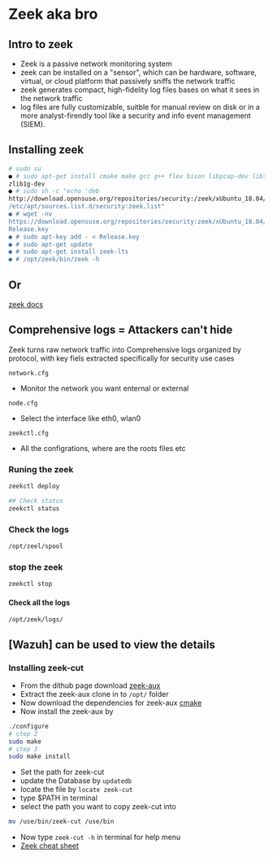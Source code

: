 # Zeek aka bro

##  Intro to zeek 
  - Zeek is a passive network monitoring system
  - zeek can be installed on a "sensor", which can be hardware, software, virtual, or cloud platform that passively sniffs the network traffic
  - zeek generates compact, high-fidelity log files bases on what it sees in the network traffic
  - log files are fully customizable, suitble for manual review on disk or in a more analyst-firendly tool like a security and info event management (SIEM).
  
  ## Installing zeek
  ```bash
  # sudo su
● # sudo apt-get install cmake make gcc g++ flex bison libpcap-dev libssl-dev python-dev swig
zlib1g-dev
● # sudo sh -c "echo 'deb
http://download.opensuse.org/repositories/security:/zeek/xUbuntu_18.04/ /' >
/etc/apt/sources.list.d/security:zeek.list"
● # wget -nv
https://download.opensuse.org/repositories/security:zeek/xUbuntu_18.04/Release.key -O
Release.key
● # sudo apt-key add - < Release.key
● # sudo apt-get update
● # sudo apt-get install zeek-lts
● # /opt/zeek/bin/zeek -h

``` 
## Or 
[zeek docs](https://docs.zeek.org/en/master/install.html)

## Comprehensive logs = Attackers can't hide

<p>
   Zeek turns raw network traffic into Comprehensive logs organized by protocol, with key fiels extracted specifically for security use cases
   </p>
   
   
`network.cfg`
 - Monitor the network you want enternal or external
 
 `node.cfg`
 - Select the interface like eth0, wlan0
 
 `zeekctl.cfg`
 - All the configrations, where are the roots files etc
 
 ### Runing the zeek
 ```bash
 zeekctl deploy
 
 ## Check status
 zeekctl status
 ```
 ### Check the logs
  
```bash
/opt/zeel/spool

```
### stop the zeek
```bash
zeekctl stop
```
#### Check all the logs
```
/opt/zeek/logs/
```

[Wazuh] can be used to view the details
-----------------------------------------------------------------------------------

### Installing zeek-cut

 - From the dithub page download [zeek-aux](https://github.com/zeek/zeek-aux) 
 - Extract the zeek-aux clone in to `/opt/` folder
 - Now download the dependencies for zeek-aux [cmake](https://github.com/zeek/cmake)
 - Now install the zeek-aux by
 ```bash
 ./configure
 # step 2
 sudo make
 # step 3
 sudo make install
```
 - Set the path for zeek-cut
 - update the Database by `updatedb`
 - locate the file by `locate zeek-cut`
 - type $PATH in terminal 
 - select the path you want to copy zeek-cut into
 ```bash
 mv /use/bin/zeek-cut /use/bin
 ```
 - Now type `zeek-cut -h` in terminal for help menu
 - [Zeek cheat sheet](https://github.com/corelight/bro-cheatsheets/blob/master/Corelight-Bro-Cheatsheets-2.5.pdf)
 


